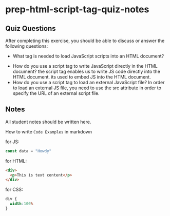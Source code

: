 # prep-html-script-tag-quiz-notes

## Quiz Questions

After completing this exercise, you should be able to discuss or answer the following questions:

- What tag is needed to load JavaScript scripts into an HTML document?
<script></script>
- How do you use a script tag to write JavaScript directly in the HTML document?
the script tag enables us to write JS code directly into the HTML document. its used to embed JS into the HTML document.
- How do you use a script tag to load an external JavaScript file?
In order to load an external JS file, you need to use the src attribute in order to specify the URL of an external script file.
## Notes

All student notes should be written here.


How to write `Code Examples` in markdown

for JS:
```javascript
const data = "Howdy"
```

for HTML:
```html
<div>
  <p>This is text content</p>
</div>
```

for CSS:
```css
div {
  width:100%
}
```
